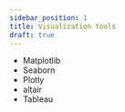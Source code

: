 ```yaml
---
sidebar_position: 1
title: Visualization tools
draft: true
---
```

- Matplotlib
- Seaborn
- Plotly
- altair
- Tableau